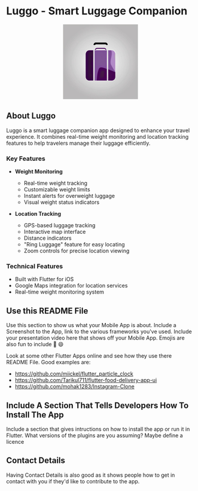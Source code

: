 # Luggo - Smart Luggage Companion

<p align="center">
  <img src="assets/icon/icon.png" width="200" alt="Luggo App Icon">
</p>

## About Luggo

Luggo is a smart luggage companion app designed to enhance your travel experience. It combines real-time weight monitoring and location tracking features to help travelers manage their luggage efficiently.

### Key Features

- **Weight Monitoring**
  - Real-time weight tracking
  - Customizable weight limits
  - Instant alerts for overweight luggage
  - Visual weight status indicators

- **Location Tracking**
  - GPS-based luggage tracking
  - Interactive map interface
  - Distance indicators
  - "Ring Luggage" feature for easy locating
  - Zoom controls for precise location viewing

### Technical Features

- Built with Flutter for iOS
- Google Maps integration for location services
- Real-time weight monitoring system


## Use this README File 

Use this section to show us what your Mobile App is about.   Include a Screenshot to the App, link to the various frameworks you've used. Include your presentation video here that shows off your Mobile App.   Emojis are also fun to include 📱 😄

Look at some other Flutter Apps online and see how they use there README File.  Good examples are:

- https://github.com/miickel/flutter_particle_clock
- https://github.com/Tarikul711/flutter-food-delivery-app-ui    
- https://github.com/mohak1283/Instagram-Clone


## Include A Section That Tells Developers How To Install The App

Include a section that gives intructions on how to install the app or run it in Flutter.  What versions of the plugins are you assuming?  Maybe define a licence

##  Contact Details

Having Contact Details is also good as it shows people how to get in contact with you if they'd like to contribute to the app. 
